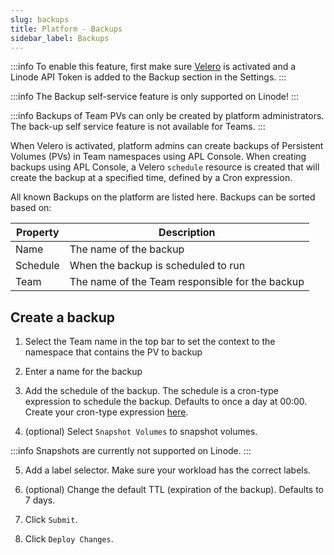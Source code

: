 ```yaml
---
slug: backups
title: Platform - Backups
sidebar_label: Backups
---
```


:::info
To enable this feature, first make sure [Velero](../../apps/velero.md) is activated and a Linode API Token is added to the Backup section in the Settings.
:::

:::info
The Backup self-service feature is only supported on Linode!
:::

:::info
Backups of Team PVs can only be created by platform administrators. The back-up self service feature is not available for Teams.
:::


When Velero is activated, platform admins can create backups of Persistent Volumes (PVs) in Team namespaces using APL Console. When creating backups using APL Console, a Velero `schedule` resource is created that will create the backup at a specified time, defined by a Cron expression.

All known Backups on the platform are listed here. Backups can be sorted based on:

| Property      | Description                                            |
| ------------- | ------------------------------------------------------ |
| Name          | The name of the backup                                 |
| Schedule      | When the backup is scheduled to run                    |
| Team          | The name of the Team responsible for the backup        |

## Create a backup

1. Select the Team name in the top bar to set the context to the namespace that contains the PV to backup

2. Enter a name for the backup

3. Add the schedule of the backup. The schedule is a cron-type expression to schedule the backup. Defaults to once a day at 00:00. Create your cron-type expression [here](https://crontab.guru/).

4. (optional) Select `Snapshot Volumes` to snapshot volumes.

:::info
Snapshots are currently not supported on Linode.
:::

5. Add a label selector. Make sure your workload has the correct labels.

6. (optional) Change the default TTL (expiration of the backup). Defaults to 7 days.

7. Click `Submit`.

8. Click `Deploy Changes`.